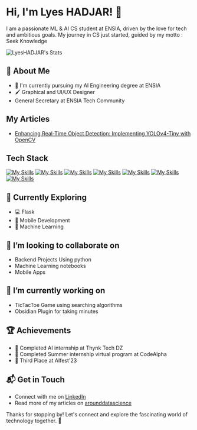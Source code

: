 # Hi, I'm Lyes HADJAR! 👋

I am a passionate ML & AI CS student at ENSIA, driven by the love for tech and ambitious goals. My journey in CS just started, guided by my motto : Seek Knowledge

![LyesHADJAR's Stats](https://github-readme-stats.vercel.app/api?username=LyesHADJAR&theme=vue-dark&show_icons=true&hide_border=true&count_private=true)

## 🚀 About Me

- 🔭 I'm currently pursuing my AI Engineering degree at ENSIA
- 🖌️ Graphical and UI/UX Designer
- General Secretary at ENSIA Tech Community


## My Articles
- [Enhancing Real-Time Object Detection: Implementing YOLOv4-Tiny with OpenCV](https://arounddatascience.com/blog/case-studies/enhancing-real-time-object-detection-implementing-yolov4-tiny-with-opencv/)


## Tech Stack
[![My Skills](https://skillicons.dev/icons?i=js,html,css,c,cpp,py)](https://skillicons.dev)
[![My Skills](https://skillicons.dev/icons?i=vscode,clion,anaconda)](https://skillicons.dev)
[![My Skills](https://skillicons.dev/icons?i=figma,ps,ai)](https://skillicons.dev)
[![My Skills](https://skillicons.dev/icons?i=git,github)](https://skillicons.dev)
[![My Skills](https://skillicons.dev/icons?i=sklearn,tensorflow,opencv,pytorch)](https://skillicons.dev)
[![My Skills](https://skillicons.dev/icons?i=linux)](https://skillicons.dev)
[![My Skills](https://skillicons.dev/icons?i=obsidian)](https://skillicons.dev)


## 🌱 Currently Exploring

- 💻 Flask 
- 📱 Mobile Development
- 🤖 Machine Learning

## 👯 I’m looking to collaborate on

- Backend Projects Using python
- Machine Learning notebooks
- Mobile Apps

## 🔭 I’m currently working on 

- TicTacToe Game using searching algorithms
- Obsidian Plugin for taking minutes 


## 🏆 Achievements

- 🌟 Completed AI internship at Thynk Tech DZ
- 🌟 Completed Summer internship virtual program at CodeAlpha
- 🌟 Third Place at AIfest'23


## 📬 Get in Touch

- Connect with me on [LinkedIn](https://www.linkedin.com/in/lyes-hadjar/)
- Read more of my articles on [arounddatascience](https://arounddatascience.com/)

Thanks for stopping by! Let's connect and explore the fascinating world of technology together. 🚀

